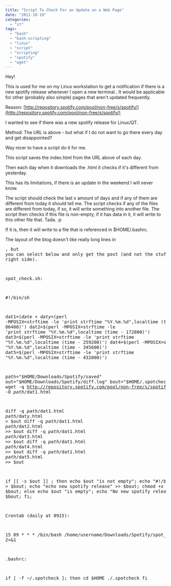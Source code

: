 ```yaml
---
title: "Script To Check For an Update on a Web Page"
date: "2011-10-19"
categories: 
  - "it"
tags: 
  - "bash"
  - "bash-scripting"
  - "linux"
  - "script"
  - "scripting"
  - "spotify"
  - "wget"
---
```


Hey!

This is used for me on my Linux workstation to get a notification if there is a new spotify release whenever I open a new terminal.. It would be applicable for other (probably also simple) pages that aren't updated frequently.

Reason: [http://repository.spotify.com/pool/non-free/s/spotify/](http://repository.spotify.com/pool/non-free/s/spotify/)

I wanted to see if there was a new spotify release for Linux/QT.

Method: The URL is above - but what if I do not want to go there every day and get disappointed?

Way nicer to have a script do it for me.

This script saves the index.html from the URL above of each day.

Then each day when it downloads the .html it checks if it's different from yesterday.

This has its limitations, if there is an update in the weekend I will never know.

The script should check the last x amount of days and if any of them are different from today it should tell me. The script checks if any of the files are different from today, if so, it will write something into another file. The script then checks if this file is non-empty, if it has data in it, it will write to this other file that. Tada. :p

If it is, then it will write to a file that is referenced in $HOME/.bashrc.

The layout of the blog doesn't like really long lines in <pre>, but you can select below and only get the post (and not the stuff on the right side).

spot\_check.sh:

#!/bin/sh

dat1=$(date +%Y.%m.%d)
daty=$(perl -MPOSIX=strftime -le 'print strftime "%Y.%m.%d",localtime (time - 86400)')
dat2=$(perl -MPOSIX=strftime -le 'print strftime "%Y.%m.%d",localtime (time - 172800)')
dat3=$(perl -MPOSIX=strftime -le 'print strftime "%Y.%m.%d",localtime (time - 259200)')
dat4=$(perl -MPOSIX=strftime -le 'print strftime "%Y.%m.%d",localtime (time - 345600)')
dat5=$(perl -MPOSIX=strftime -le 'print strftime "%Y.%m.%d",localtime (time - 432000)')

path="$HOME/Downloads/Spotify/saved"
out="$HOME/Downloads/Spotify/diff.log"
bout="$HOME/.spotcheck"
wget -q http://repository.spotify.com/pool/non-free/s/spotify/ -O $path/$dat1.html

diff -q $path/$dat1.html $path/$daty.html > $out
diff -q $path/$dat1.html $path/$dat2.html >> $out
diff -q $path/$dat1.html $path/$dat3.html >> $out
diff -q $path/$dat1.html $path/$dat4.html >> $out
diff -q $path/$dat1.html $path/$dat5.html >> $out

if \[\[ -s $out \]\] ; then
echo $out "is not empty";
echo "#!/bin/sh" > $bout;
echo "echo new spotify release" >> $bout;
chmod +x $bout;
else
echo $out "is empty";
echo "No new spotify release.";
rm $bout;
fi;

Crontab (daily at 0915):

15 09 \* \* \* /bin/bash /home/username/Downloads/Spotify/spot\_check.sh 2>&1

.bashrc:

if \[ -f ~/.spotcheck \]; then
cd $HOME
./.spotcheck
fi
